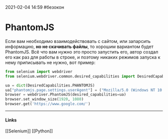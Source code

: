 2021-02-04 14:59
#безокон 
# PhantomJS
Если вам необходимо взаимодействовать с сайтом, или запарсить информацию, **но не скачивать файлы**, то хорошим вариантом будет PhantomJS. Всё что вам нужно это просто запустить его, автор создал его как раз для работы в строке, и поэтому никаких режимов запуска к нему приписывать не нужно, вот пример:

```python
from selenium import webdriver
from selenium.webdriver.common.desired_capabilities import DesiredCapabilities

ua = dict(DesiredCapabilities.PHANTOMJS)
ua["phantomjs.page.settings.userAgent"] = ("Mozilla/5.0 (Windows NT 10.0; Win64; x64) AppleWebKit/537.36 (KHTML, like Gecko) Chrome/60.0.3112.78 Safari/537.36")
browser = webdriver.PhantomJS(desired_capabilities=ua)
browser.set_window_size(1920, 1080)
browser.get('https://www.google.com/')
```
_____________
#### Links
[[Selenium]] [[Python]]